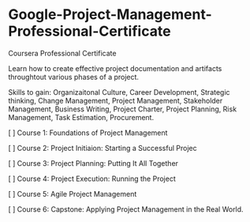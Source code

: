 # Google-Project-Management-Professional-Certificate
Coursera Professional Certificate 

Learn how to create effective project documentation and artifacts throughtout various phases of a project. 


Skills to gain: Organizaitonal Culture, Career Development, Strategic thinking, Change Management, Project Management, Stakeholder Management, Business Writing, Project Charter, Project Planning, Risk Management, Task Estimation, Procurement.


[ ] Course 1: Foundations of Project Management

[ ] Course 2: Project Initiaion: Starting a Successful Projec

[ ] Course 3: Project Planning: Putting It All Together

[ ] Course 4: Project Execution: Running the Project

[ ] Course 5: Agile Project Management

[ ] Course 6: Capstone: Applying Project Management in the Real World. 
